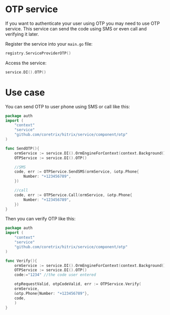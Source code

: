 # OTP service
If you want to authenticate your user using OTP you may need to use OTP service.
This service can send the code using SMS or even call and verifying it later.

Register the service into your `main.go` file:
```go
registry.ServiceProviderOTP()
```

Access the service:
```go
service.DI().OTP()
```
# Use case
You can send OTP to user phone using SMS  or call like this:
```go
package auth
import (
    "context"
    "service"
    "github.com/coretrix/hitrix/service/component/otp"
)

func SendOTP(){
    ormService := service.DI().OrmEngineForContext(context.Background())
    OTPService := service.DI().OTP()

    //SMS
    code, err := OTPService.SendSMS(ormService, &otp.Phone{
        Number: "+123456789",
    })

    //call
    code, err := OTPService.Call(ormService, &otp.Phone{
        Number: "+123456789",
    })
}
```

Then you can verify OTP like this:
```go
package auth
import (
    "context"
    "service"
    "github.com/coretrix/hitrix/service/component/otp"
)

func Verify(){
    ormService := service.DI().OrmEngineForContext(context.Background())
    OTPService := service.DI().OTP()
    code:="1234" //the code user entered

    otpRequestValid, otpCodeValid, err := OTPService.Verify(
    ormService,
    &otp.Phone{Number: "+123456789"},
    code,
    )
}
```